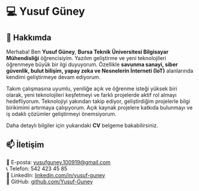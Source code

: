 # 💻 Yusuf Güney  

## 🚀 Hakkımda  
Merhaba! Ben **Yusuf Güney**, **Bursa Teknik Üniversitesi Bilgisayar Mühendisliği** öğrencisiyim. Yazılım geliştirme ve yeni teknolojileri öğrenmeye büyük bir ilgi duyuyorum. Özellikle **savunma sanayi, siber güvenlik, bulut bilişim, yapay zeka ve Nesnelerin İnterneti (IoT)** alanlarında kendimi geliştirmeye devam ediyorum.  

Takım çalışmasına uyumlu, yeniliğe açık ve öğrenme isteği yüksek biri olarak, yeni teknolojileri keşfetmeyi ve farklı projelerde aktif rol almayı hedefliyorum. Teknolojiyi yakından takip ediyor, geliştirdiğim projelerle bilgi birikimimi artırmaya çalışıyorum. Açık kaynak projelere katkıda bulunmayı ve iş odaklı çözümler geliştirmeyi önemsiyorum.  

Daha detaylı bilgiler için yukarıdaki **CV** belgeme bakabilirsiniz.  

## 📫 İletişim  
📧 E-posta: yusufguney.100919@gmail.com  
📞 Telefon: 542 423 45 85  
🔗 LinkedIn: [linkedin.com/in/yusuf-guney](https://www.linkedin.com/in/yusuf-guney/)  
🔗 GitHub: [github.com/Yusuf-Guney](https://github.com/Yusuf-Guney)  
